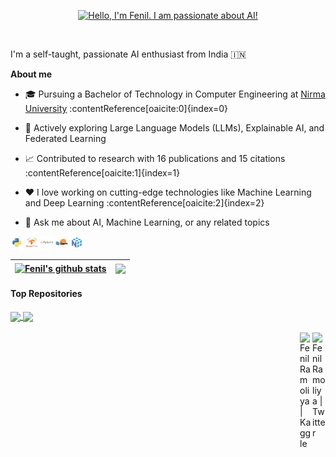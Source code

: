 <p align="center"><a href="https://fenil210.github.io"><img width="80%" alt="Hello, I'm Fenil. I am passionate about AI!" src="./assets/gh-readme-header.png" /></a></p>

<br />

I'm a self-taught, passionate AI enthusiast from India 🇮🇳

**About me**

- 🎓 Pursuing a Bachelor of Technology in Computer Engineering at [Nirma University](https://nirmauni.ac.in/) :contentReference[oaicite:0]{index=0}

- 💼 Actively exploring Large Language Models (LLMs), Explainable AI, and Federated Learning

- 📈 Contributed to research with 16 publications and 15 citations :contentReference[oaicite:1]{index=1}

- ❤️ I love working on cutting-edge technologies like Machine Learning and Deep Learning :contentReference[oaicite:2]{index=2}

- 💬 Ask me about AI, Machine Learning, or any related topics

<code><img height="20" alt="python" src="https://raw.githubusercontent.com/github/explore/master/topics/python/python.png"></code>
<code><img height="20" alt="tensorflow" src="https://raw.githubusercontent.com/github/explore/master/topics/tensorflow/tensorflow.png"></code>
<code><img height="20" alt="pytorch" src="https://raw.githubusercontent.com/github/explore/master/topics/pytorch/pytorch.png"></code>
<code><img height="20" alt="scikit-learn" src="https://raw.githubusercontent.com/github/explore/master/topics/scikit-learn/scikit-learn.png"></code>
<code><img height="20" alt="numpy" src="https://raw.githubusercontent.com/github/explore/master/topics/numpy/numpy.png"></code>

| <a href="https://github.com/fenil210/github-readme-stats"><img align="center" src="https://github-readme-stats.vercel.app/api?username=fenil210&show_icons=true&include_all_commits=true&theme=buefy&hide_border=true" alt="Fenil's github stats" /></a> | <a href="https://github.com/fenil210/github-readme-stats"><img align="center" src="https://github-readme-stats.vercel.app/api/top-langs/?username=fenil210&layout=compact&theme=buefy&hide_border=true" /></a> |
| ------------- | ------------- |

#### Top Repositories

<a href="https://github.com/fenil210/AI-Projects">
  <img align="center" src="https://github-readme-stats.vercel.app/api/pin/?username=fenil210&repo=AI-Projects&theme=buefy" />
</a>
<a href="https://github.com/fenil210/Machine-Learning-Algorithms">
  <img align="center" src="https://github-readme-stats.vercel.app/api/pin/?username=fenil210&repo=Machine-Learning-Algorithms&theme=buefy" />
</a>

<br />
<br />

<a href="https://twitter.com/fenil210">
  <img align="right" alt="Fenil Ramoliya | Twitter" width="21px" src="https://raw.githubusercontent.com/anuraghazra/anuraghazra/master/assets/twitter.svg" />
</a>
<a href="https://www.kaggle.com/ramoliyafenil">
  <img align="right" alt="Fenil Ramoliya | Kaggle" width="20px" src="https://raw.githubusercontent.com/anuraghazra/anuraghazra/master/assets/kaggle.svg" />
</a>
